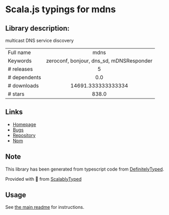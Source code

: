 
# Scala.js typings for mdns


## Library description:
multicast DNS service discovery

|                    |                 |
| ------------------ | :-------------: |
| Full name          | mdns |
| Keywords           | zeroconf, bonjour, dns_sd, mDNSResponder |
| # releases         | 5 |
| # dependents       | 0.0 |
| # downloads        | 14691.333333333334 |
| # stars            | 838.0 |

## Links
- [Homepage](https://github.com/agnat/node_mdns#readme)
- [Bugs](http://github.com/agnat/node_mdns/issues)
- [Repository](https://github.com/agnat/node_mdns)
- [Npm](https://www.npmjs.com/package/mdns)
    


## Note
This library has been generated from typescript code from [DefinitelyTyped](https://definitelytyped.org).

Provided with :purple_heart: from [ScalablyTyped](https://github.com/oyvindberg/ScalablyTyped)

## Usage
See [the main readme](../../readme.md) for instructions.


